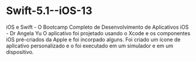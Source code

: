 # Swift-5.1--iOS-13
iOS e Swift - O Bootcamp Completo de Desenvolvimento de Aplicativos iOS - Dr Angela Yu
O aplicativo foi projetado usando o Xcode e os componentes iOS pré-criados da Apple e foi incorpado alguns. Foi criado um ícone de aplicativo personalizado e o foi executado em um simulador e em um dispositivo.
